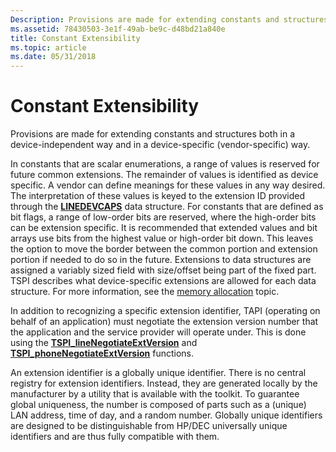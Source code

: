 ```yaml
---
Description: Provisions are made for extending constants and structures both in a device-independent way and in a device-specific (vendor-specific) way.
ms.assetid: 78430503-3e1f-49ab-be9c-d48bd21a840e
title: Constant Extensibility
ms.topic: article
ms.date: 05/31/2018
---
```


# Constant Extensibility

Provisions are made for extending constants and structures both in a device-independent way and in a device-specific (vendor-specific) way.

In constants that are scalar enumerations, a range of values is reserved for future common extensions. The remainder of values is identified as device specific. A vendor can define meanings for these values in any way desired. The interpretation of these values is keyed to the extension ID provided through the [**LINEDEVCAPS**](/windows/win32/api/tapi/ns-tapi-linedevcaps) data structure. For constants that are defined as bit flags, a range of low-order bits are reserved, where the high-order bits can be extension specific. It is recommended that extended values and bit arrays use bits from the highest value or high-order bit down. This leaves the option to move the border between the common portion and extension portion if needed to do so in the future. Extensions to data structures are assigned a variably sized field with size/offset being part of the fixed part. TSPI describes what device-specific extensions are allowed for each data structure. For more information, see the [memory allocation](./memory-allocation.md) topic.

In addition to recognizing a specific extension identifier, TAPI (operating on behalf of an application) must negotiate the extension version number that the application and the service provider will operate under. This is done using the [**TSPI\_lineNegotiateExtVersion**](/windows/win32/api/tspi/nf-tspi-tspi_linenegotiateextversion) and [**TSPI\_phoneNegotiateExtVersion**](/windows/win32/api/tspi/nf-tspi-tspi_phonenegotiateextversion) functions.

An extension identifier is a globally unique identifier. There is no central registry for extension identifiers. Instead, they are generated locally by the manufacturer by a utility that is available with the toolkit. To guarantee global uniqueness, the number is composed of parts such as a (unique) LAN address, time of day, and a random number. Globally unique identifiers are designed to be distinguishable from HP/DEC universally unique identifiers and are thus fully compatible with them.

 

 